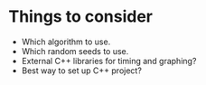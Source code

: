 # Things to consider

* Which algorithm to use. 
* Which random seeds to use. 
* External C++ libraries for timing and graphing?
* Best way to set up C++ project?

